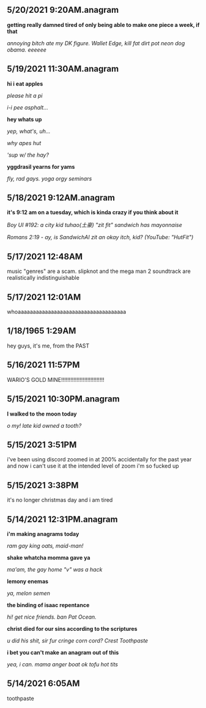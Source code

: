 ## 5/20/2021 9:20AM.anagram

<b>getting really damned tired of only being able to make one piece a week, if that</b>

<i>annoying bitch ate my DK figure. Wallet Edge, kill fat dirt pot neon dog obama. eeeeee</i>

## 5/19/2021 11:30AM.anagram

<b>hi i eat apples</b>

<i>please hit a pi</i>

<i>i-i pee asphalt...</i>

<b>hey whats up</b>

<i>yep, what's, uh...</i>

<i>why apes hut</i>

<i>'sup w/ the hay?</i>

<b>yggdrasil yearns for yams</b>

<i>fly, rad gays. yoga orgy seminars</i>

## 5/18/2021 9:12AM.anagram

<b>it's 9:12 am on a tuesday, which is kinda crazy if you think about it</b>

<i>Boy UI #192: a city kid tuhao(土豪) "zit fit" sandwich has mayonnaise</i>

<i>Romans 2:19 - ay, is SandwichAI zit an okay itch, kid? (YouTube: "HutFit")</i>

## 5/17/2021 12:48AM

music "genres" are a scam. slipknot and the mega man 2 soundtrack are realistically indistinguishable 

## 5/17/2021 12:01AM

whoaaaaaaaaaaaaaaaaaaaaaaaaaaaaaaaaaaaa

## 1/18/1965 1:29AM

hey guys, it's me, from the PAST

## 5/16/2021 11:57PM

WARIO'S GOLD MINE!!!!!!!!!!!!!!!!!!!!!!!!!!!!

## 5/15/2021 10:30PM.anagram

<b>I walked to the moon today</b>

<i>o my! late kid owned a tooth?</i>

## 5/15/2021 3:51PM

i've been using discord zoomed in at 200% accidentally for the past year and now i can't use it at the intended level of zoom i'm so fucked up

## 5/15/2021 3:38PM

it's no longer christmas day and i am tired

## 5/14/2021 12:31PM.anagram

<b>i'm making anagrams today</b>

<i>ram gay king oats, maid-man!</i>

<b>shake whatcha momma gave ya</b>

<i>ma'am, the gay home "v" was a hack</i>

<b>lemony enemas</b>

<i>ya, melon semen</i>

<b>the binding of isaac repentance</b>

<i>hi! get nice friends. ban Pat Ocean.</i>

<b>christ died for our sins according to the scriptures</b>

<i>u did his shit, sir fur cringe corn cord? Crest Toothpaste</i>

<b>i bet you can't make an anagram out of this</b>

<i>yea, i can. mama anger boat ok tofu hot tits</i>

## 5/14/2021 6:05AM

toothpaste
